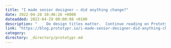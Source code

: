 ```yaml
---
title: "I made senior designer — did anything change?"
date: 2022-04-28 10:46:26 +0000
dateadded: 2022-04-29 00:00:08 +0100
description: "    Do design titles matter.  Continue reading on Prototypr »  "
link: "https://blog.prototypr.io/i-made-senior-designer-did-anything-change-ec1d1f8508c9?source=rss----eb297ea1161a---4"
category:
directory: _directory/prototypr.md
---
```

